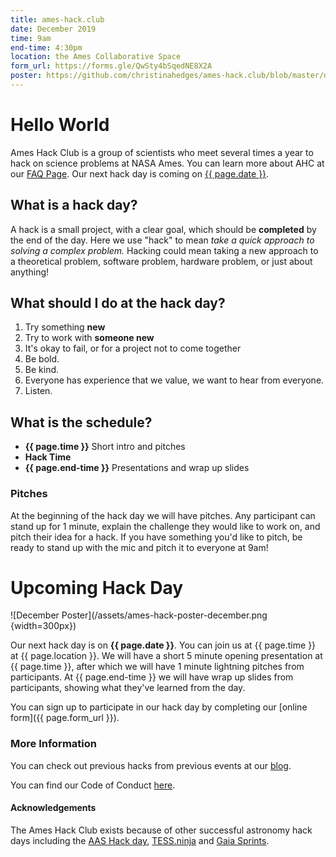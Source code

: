 ```yaml
---
title: ames-hack.club
date: December 2019
time: 9am
end-time: 4:30pm
location: the Ames Collaborative Space
form_url: https://forms.gle/QwSty4bSqedNE8X2A
poster: https://github.com/christinahedges/ames-hack.club/blob/master/docs/_posts/images/ames-hack-poster-december.png
---
```


# Hello World

Ames Hack Club is a group of scientists who meet several times a year to hack on science problems at NASA Ames. You can learn more about AHC at our [FAQ Page](faq.md). Our next hack day is coming on [{{ page.date }}](#upcoming-hack-day).

## What is a hack day?

A hack is a small project, with a clear goal, which should be **completed** by the end of the day. Here we use "hack" to mean *take a quick approach to solving a complex problem.* Hacking could mean taking a new approach to a theoretical problem, software problem, hardware problem, or just about anything!

## What should I do at the hack day?

1. Try something **new**
2. Try to work with **someone new**
3. It's okay to fail, or for a project not to come together
4. Be bold.
5. Be kind.
6. Everyone has experience that we value, we want to hear from everyone.
7. Listen.

## What is the schedule?

* **{{ page.time }}** Short intro and pitches
* **Hack Time**
* **{{ page.end-time }}** Presentations and wrap up slides

### Pitches

At the beginning of the hack day we will have pitches. Any participant can stand up for 1 minute, explain the challenge they would like to work on, and pitch their idea for a hack. If you have something you'd like to pitch, be ready to stand up with the mic and pitch it to everyone at 9am!

# Upcoming Hack Day

![December Poster](/assets/ames-hack-poster-december.png {width=300px})

Our next hack day is on **{{ page.date }}**. You can join us at {{ page.time }} at {{ page.location }}. We will have a short 5 minute opening presentation at {{ page.time }}, after which we will have 1 minute lightning pitches from participants. At {{ page.end-time }} we will have wrap up slides from participants, showing what they've learned from the day.

You can sign up to participate in our hack day by completing our [online form]({{ page.form_url }}).

### More Information

You can check out previous hacks from previous events at our [blog](blog.html).

You can find our Code of Conduct [here](code-of-conduct.md).

#### Acknowledgements

The Ames Hack Club exists because of other successful astronomy hack days including the [AAS Hack day](https://www.astrobetter.com/wiki/AASHackDay), [TESS.ninja](http://tess.party/) and [Gaia Sprints](http://gaia.lol/).
